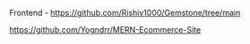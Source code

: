 Frontend - https://github.com/Rishiv1000/Gemstone/tree/main


https://github.com/Yogndrr/MERN-Ecommerce-Site
